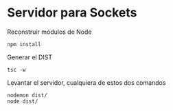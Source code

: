 # Servidor para Sockets

Reconstruir módulos de Node
```
npm install
```

Generar el DIST
```
tsc -w
```

Levantar el servidor, cualquiera de estos dos comandos
```
nodemon dist/
node dist/
```
